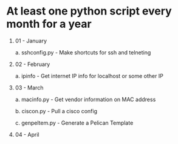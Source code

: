 # At least one python script every month for a year

1. 01 - January

   a. sshconfig.py - Make shortcuts for ssh and telneting

2. 02 - February

   a.  ipinfo - Get internet IP info for localhost or some other IP

3. 03 - March

   a. macinfo.py - Get vendor information on MAC address 

   b. ciscon.py - Pull a cisco config 

   c. genpeltem.py - Generate a Pelican Template

4. 04 - April
